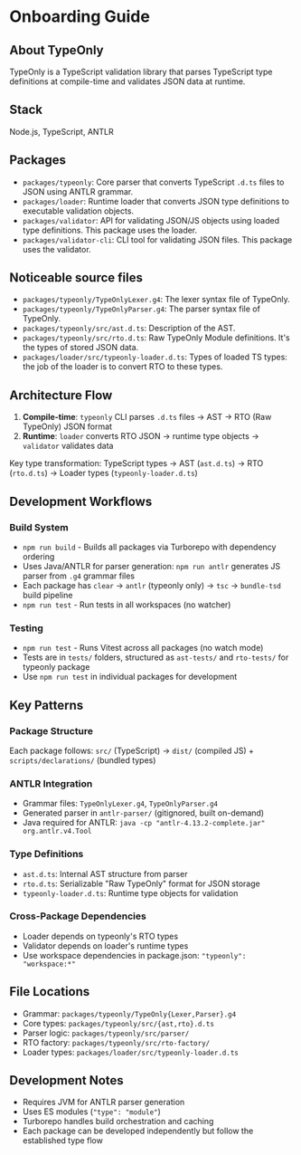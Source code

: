 # Onboarding Guide

## About TypeOnly

TypeOnly is a TypeScript validation library that parses TypeScript type definitions at compile-time and validates JSON data at runtime.

## Stack

Node.js, TypeScript, ANTLR

## Packages

- `packages/typeonly`: Core parser that converts TypeScript `.d.ts` files to JSON using ANTLR grammar.
- `packages/loader`: Runtime loader that converts JSON type definitions to executable validation objects.
- `packages/validator`: API for validating JSON/JS objects using loaded type definitions. This package uses the loader.
- `packages/validator-cli`: CLI tool for validating JSON files. This package uses the validator.

## Noticeable source files

- `packages/typeonly/TypeOnlyLexer.g4`: The lexer syntax file of TypeOnly.
- `packages/typeonly/TypeOnlyParser.g4`: The parser syntax file of TypeOnly.
- `packages/typeonly/src/ast.d.ts`: Description of the AST.
- `packages/typeonly/src/rto.d.ts`: Raw TypeOnly Module definitions. It's the types of stored JSON data.
- `packages/loader/src/typeonly-loader.d.ts`: Types of loaded TS types: the job of the loader is to convert RTO to these types.

## Architecture Flow

1. **Compile-time**: `typeonly` CLI parses `.d.ts` files → AST → RTO (Raw TypeOnly) JSON format
2. **Runtime**: `loader` converts RTO JSON → runtime type objects → `validator` validates data

Key type transformation: TypeScript types → AST (`ast.d.ts`) → RTO (`rto.d.ts`) → Loader types (`typeonly-loader.d.ts`)

## Development Workflows

### Build System

- `npm run build` - Builds all packages via Turborepo with dependency ordering
- Uses Java/ANTLR for parser generation: `npm run antlr` generates JS parser from `.g4` grammar files
- Each package has `clear` → `antlr` (typeonly only) → `tsc` → `bundle-tsd` build pipeline
- `npm run test` - Run tests in all workspaces (no watcher)

### Testing

- `npm run test` - Runs Vitest across all packages (no watch mode)
- Tests are in `tests/` folders, structured as `ast-tests/` and `rto-tests/` for typeonly package
- Use `npm run test` in individual packages for development

## Key Patterns

### Package Structure

Each package follows: `src/` (TypeScript) → `dist/` (compiled JS) + `scripts/declarations/` (bundled types)

### ANTLR Integration

- Grammar files: `TypeOnlyLexer.g4`, `TypeOnlyParser.g4`
- Generated parser in `antlr-parser/` (gitignored, built on-demand)
- Java required for ANTLR: `java -cp "antlr-4.13.2-complete.jar" org.antlr.v4.Tool`

### Type Definitions

- `ast.d.ts`: Internal AST structure from parser
- `rto.d.ts`: Serializable "Raw TypeOnly" format for JSON storage
- `typeonly-loader.d.ts`: Runtime type objects for validation

### Cross-Package Dependencies

- Loader depends on typeonly's RTO types
- Validator depends on loader's runtime types
- Use workspace dependencies in package.json: `"typeonly": "workspace:*"`

## File Locations

- Grammar: `packages/typeonly/TypeOnly{Lexer,Parser}.g4`
- Core types: `packages/typeonly/src/{ast,rto}.d.ts`
- Parser logic: `packages/typeonly/src/parser/`
- RTO factory: `packages/typeonly/src/rto-factory/`
- Loader types: `packages/loader/src/typeonly-loader.d.ts`

## Development Notes

- Requires JVM for ANTLR parser generation
- Uses ES modules (`"type": "module"`)
- Turborepo handles build orchestration and caching
- Each package can be developed independently but follow the established type flow
